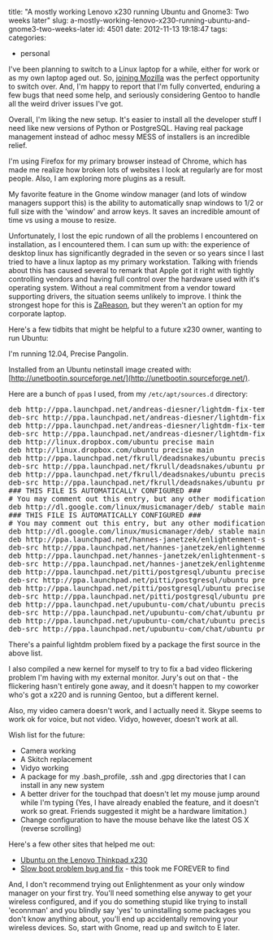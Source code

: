 title: "A mostly working Lenovo x230 running Ubuntu and Gnome3: Two weeks later"
slug: a-mostly-working-lenovo-x230-running-ubuntu-and-gnome3-two-weeks-later
id: 4501
date: 2012-11-13 19:18:47
tags: 
categories: 
- personal

I've been planning to switch to a Linux laptop for a while, either for work or as my own laptop aged out. So, [joining Mozilla](http://www.chesnok.com/daily/2012/09/22/wrapping-up-postgres-open-new-job-shift-away-from-twitter/) was the perfect opportunity to switch over.  And, I'm happy to report that I'm fully converted, enduring a few bugs that need some help, and seriously considering Gentoo to handle all the weird driver issues I've got.

Overall, I'm liking the new setup. It's easier to install all the developer stuff I need like new versions of Python or PostgreSQL. Having real package management instead of adhoc messy MESS of installers is an incredible relief.

I'm using Firefox for my primary browser instead of Chrome, which has made me realize how broken lots of websites I look at regularly are for most people. Also, I am exploring more plugins as a result.

My favorite feature in the Gnome window manager (and lots of window managers support this) is the ability to automatically snap windows to 1/2 or full size with the 'window' and arrow keys. It saves an incredible amount of time vs using a mouse to resize.

Unfortunately, I lost the epic rundown of all the problems I encountered on installation, as I encountered them. I can sum up with: the experience of desktop linux has significantly degraded in the seven or so years since I last tried to have a linux laptop as my primary workstation. Talking with friends about this has caused several to remark that Apple got it right with tightly controlling vendors and having full control over the hardware used with it's operating system. Without a real commitment from a vendor toward supporting drivers, the situation seems unlikely to improve. I think the strongest hope for this is [ZaReason](http://zareason.com/shop/home.php?cat=), but they weren't an option for my corporate laptop.

Here's a few tidbits that might be helpful to a future x230 owner, wanting to run Ubuntu:

I'm running 12.04, Precise Pangolin.

Installed from an Ubuntu netinstall image created with: [http://unetbootin.sourceforge.net/](http://unetbootin.sourceforge.net/).

Here are a bunch of `ppa`s I used, from my `/etc/apt/sources.d` directory: 
<pre>
deb http://ppa.launchpad.net/andreas-diesner/lightdm-fix-temporary/ubuntu precise main
deb-src http://ppa.launchpad.net/andreas-diesner/lightdm-fix-temporary/ubuntu precise main
deb http://ppa.launchpad.net/andreas-diesner/lightdm-fix-temporary/ubuntu precise main
deb-src http://ppa.launchpad.net/andreas-diesner/lightdm-fix-temporary/ubuntu precise main
deb http://linux.dropbox.com/ubuntu precise main
deb http://linux.dropbox.com/ubuntu precise main
deb http://ppa.launchpad.net/fkrull/deadsnakes/ubuntu precise main
deb-src http://ppa.launchpad.net/fkrull/deadsnakes/ubuntu precise main
deb http://ppa.launchpad.net/fkrull/deadsnakes/ubuntu precise main
deb-src http://ppa.launchpad.net/fkrull/deadsnakes/ubuntu precise main
### THIS FILE IS AUTOMATICALLY CONFIGURED ###
# You may comment out this entry, but any other modifications may be lost.
deb http://dl.google.com/linux/musicmanager/deb/ stable main
### THIS FILE IS AUTOMATICALLY CONFIGURED ###
# You may comment out this entry, but any other modifications may be lost.
deb http://dl.google.com/linux/musicmanager/deb/ stable main
deb http://ppa.launchpad.net/hannes-janetzek/enlightenment-svn/ubuntu precise main
deb-src http://ppa.launchpad.net/hannes-janetzek/enlightenment-svn/ubuntu precise main
deb http://ppa.launchpad.net/hannes-janetzek/enlightenment-svn/ubuntu precise main
deb-src http://ppa.launchpad.net/hannes-janetzek/enlightenment-svn/ubuntu precise main
deb http://ppa.launchpad.net/pitti/postgresql/ubuntu precise main
deb-src http://ppa.launchpad.net/pitti/postgresql/ubuntu precise main
deb http://ppa.launchpad.net/pitti/postgresql/ubuntu precise main
deb-src http://ppa.launchpad.net/pitti/postgresql/ubuntu precise main
deb http://ppa.launchpad.net/upubuntu-com/chat/ubuntu precise main
deb-src http://ppa.launchpad.net/upubuntu-com/chat/ubuntu precise main
deb http://ppa.launchpad.net/upubuntu-com/chat/ubuntu precise main
deb-src http://ppa.launchpad.net/upubuntu-com/chat/ubuntu precise main
</pre>

There's a painful lightdm problem fixed by a package the first source in the above list. 

I also compiled a new kernel for myself to try to fix a bad video flickering problem I'm having with my external monitor. Jury's out on that - the flickering hasn't entirely gone away, and it doesn't happen to my coworker who's got a x220 and is running Gentoo, but a different kernel. 

Also, my video camera doesn't work, and I actually need it. Skype seems to work ok for voice, but not video. Vidyo, however, doesn't work at all.

Wish list for the future: 

*   Camera working
*   A Skitch replacement
*   Vidyo working
*   A package for my .bash_profile, .ssh and .gpg directories that I can install in any new system
*   A better driver for the touchpad that doesn't let my mouse jump around while I'm typing (Yes, I have already enabled the feature, and it doesn't work so great. Friends suggested it might be a hardware limitation.)
*   Change configuration to have the mouse behave like the latest OS X (reverse scrolling)

Here's a few other sites that helped me out:

*   [Ubuntu on the Lenovo Thinkpad x230](http://syntaxionist.rogerhub.com/ubuntu-on-the-lenovo-thinkpad-x230.html)
*   [Slow boot problem bug and fix](https://bugs.launchpad.net/lightdm/+bug/866035) - this took me FOREVER to find

And, I don't recommend trying out Enlightenment as your only window manager on your first try. You'll need something else anyway to get your wireless configured, and if you do something stupid like trying to install 'econnman' and you blindly say 'yes' to uninstalling some packages you don't know anything about, you'll end up accidentally removing your wireless devices. So, start with Gnome, read up and switch to E later. 
